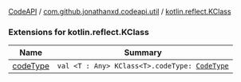 [CodeAPI](../../index.md) / [com.github.jonathanxd.codeapi.util](../index.md) / [kotlin.reflect.KClass](.)

### Extensions for kotlin.reflect.KClass

| Name | Summary |
|---|---|
| [codeType](code-type.md) | `val <T : Any> KClass<T>.codeType: `[`CodeType`](../../com.github.jonathanxd.codeapi.type/-code-type/index.md) |
